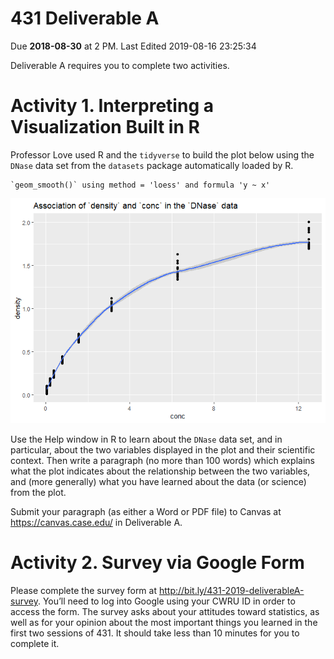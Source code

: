 431 Deliverable A
================
Due **2018-08-30** at 2 PM. Last Edited 2019-08-16 23:25:34

Deliverable A requires you to complete two activities.

# Activity 1. Interpreting a Visualization Built in R

Professor Love used R and the `tidyverse` to build the plot below using
the `DNase` data set from the `datasets` package automatically loaded by
R.

    `geom_smooth()` using method = 'loess' and formula 'y ~ x'

![](README_files/figure-gfm/unnamed-chunk-1-1.png)<!-- -->

Use the Help window in R to learn about the `DNase` data set, and in
particular, about the two variables displayed in the plot and their
scientific context. Then write a paragraph (no more than 100 words)
which explains what the plot indicates about the relationship between
the two variables, and (more generally) what you have learned about the
data (or science) from the plot.

Submit your paragraph (as either a Word or PDF file) to Canvas at
<https://canvas.case.edu/> in Deliverable A.

# Activity 2. Survey via Google Form

Please complete the survey form at
<http://bit.ly/431-2019-deliverableA-survey>. You’ll need to log into
Google using your CWRU ID in order to access the form. The survey asks
about your attitudes toward statistics, as well as for your opinion
about the most important things you learned in the first two sessions of
431. It should take less than 10 minutes for you to complete it.
